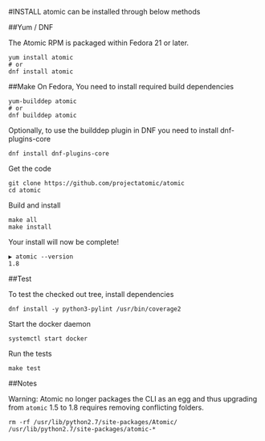 #INSTALL
atomic can be installed through below methods

##Yum / DNF

The Atomic RPM is packaged within Fedora 21 or later. 

```
yum install atomic
# or
dnf install atomic
```

##Make
On Fedora, You need to install required build dependencies
```
yum-builddep atomic
# or
dnf builddep atomic
```

Optionally, to use the builddep plugin in DNF you need to install dnf-plugins-core
```
dnf install dnf-plugins-core
```

Get the code
```
git clone https://github.com/projectatomic/atomic
cd atomic
```

Build and install
```
make all
make install
```

Your install will now be complete!

```
▶ atomic --version
1.8
```

##Test

To test the checked out tree, install dependencies
```
dnf install -y python3-pylint /usr/bin/coverage2
```

Start the docker daemon
```
systemctl start docker
```

Run the tests
```
make test
```

##Notes

Warning: Atomic no longer packages the CLI as an egg and thus upgrading from `atomic` 1.5 to 1.8 requires removing conflicting folders.

```
rm -rf /usr/lib/python2.7/site-packages/Atomic/ /usr/lib/python2.7/site-packages/atomic-*
```
